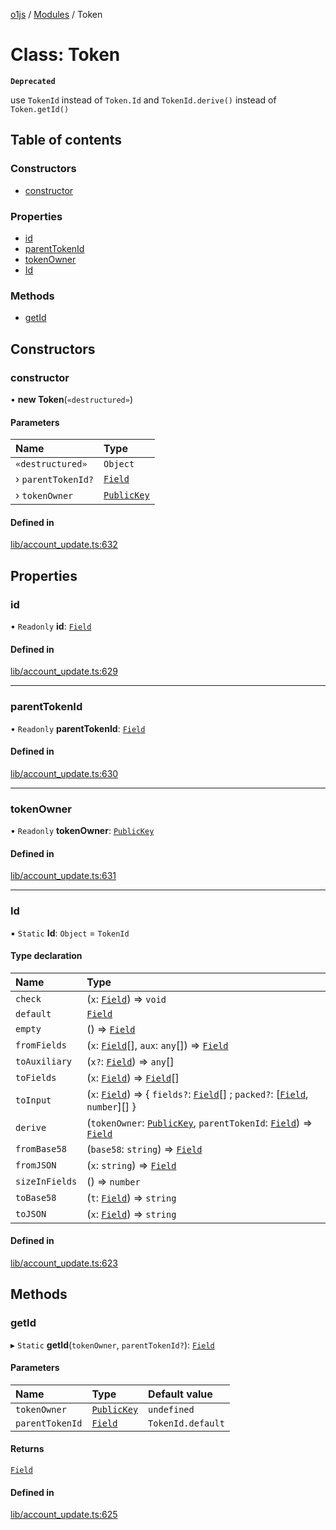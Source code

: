 [o1js](../README.md) / [Modules](../modules.md) / Token

# Class: Token

**`Deprecated`**

use `TokenId` instead of `Token.Id` and `TokenId.derive()` instead of `Token.getId()`

## Table of contents

### Constructors

- [constructor](Token.md#constructor)

### Properties

- [id](Token.md#id)
- [parentTokenId](Token.md#parenttokenid)
- [tokenOwner](Token.md#tokenowner)
- [Id](Token.md#id-1)

### Methods

- [getId](Token.md#getid)

## Constructors

### constructor

• **new Token**(`«destructured»`)

#### Parameters

| Name | Type |
| :------ | :------ |
| `«destructured»` | `Object` |
| › `parentTokenId?` | [`Field`](Field.md) |
| › `tokenOwner` | [`PublicKey`](Types.PublicKey.md) |

#### Defined in

[lib/account_update.ts:632](https://github.com/o1-labs/o1js/blob/c19ea70/src/lib/account_update.ts#L632)

## Properties

### id

• `Readonly` **id**: [`Field`](Field.md)

#### Defined in

[lib/account_update.ts:629](https://github.com/o1-labs/o1js/blob/c19ea70/src/lib/account_update.ts#L629)

___

### parentTokenId

• `Readonly` **parentTokenId**: [`Field`](Field.md)

#### Defined in

[lib/account_update.ts:630](https://github.com/o1-labs/o1js/blob/c19ea70/src/lib/account_update.ts#L630)

___

### tokenOwner

• `Readonly` **tokenOwner**: [`PublicKey`](Types.PublicKey.md)

#### Defined in

[lib/account_update.ts:631](https://github.com/o1-labs/o1js/blob/c19ea70/src/lib/account_update.ts#L631)

___

### Id

▪ `Static` **Id**: `Object` = `TokenId`

#### Type declaration

| Name | Type |
| :------ | :------ |
| `check` | (`x`: [`Field`](Field.md)) => `void` |
| `default` | [`Field`](Field.md) |
| `empty` | () => [`Field`](Field.md) |
| `fromFields` | (`x`: [`Field`](Field.md)[], `aux`: `any`[]) => [`Field`](Field.md) |
| `toAuxiliary` | (`x?`: [`Field`](Field.md)) => `any`[] |
| `toFields` | (`x`: [`Field`](Field.md)) => [`Field`](Field.md)[] |
| `toInput` | (`x`: [`Field`](Field.md)) => \{ `fields?`: [`Field`](Field.md)[] ; `packed?`: [[`Field`](Field.md), `number`][]  } |
| `derive` | (`tokenOwner`: [`PublicKey`](Types.PublicKey.md), `parentTokenId`: [`Field`](Field.md)) => [`Field`](Field.md) |
| `fromBase58` | (`base58`: `string`) => [`Field`](Field.md) |
| `fromJSON` | (`x`: `string`) => [`Field`](Field.md) |
| `sizeInFields` | () => `number` |
| `toBase58` | (`t`: [`Field`](Field.md)) => `string` |
| `toJSON` | (`x`: [`Field`](Field.md)) => `string` |

#### Defined in

[lib/account_update.ts:623](https://github.com/o1-labs/o1js/blob/c19ea70/src/lib/account_update.ts#L623)

## Methods

### getId

▸ `Static` **getId**(`tokenOwner`, `parentTokenId?`): [`Field`](Field.md)

#### Parameters

| Name | Type | Default value |
| :------ | :------ | :------ |
| `tokenOwner` | [`PublicKey`](Types.PublicKey.md) | `undefined` |
| `parentTokenId` | [`Field`](Field.md) | `TokenId.default` |

#### Returns

[`Field`](Field.md)

#### Defined in

[lib/account_update.ts:625](https://github.com/o1-labs/o1js/blob/c19ea70/src/lib/account_update.ts#L625)
